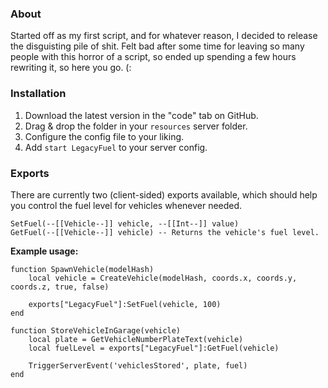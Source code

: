 ### About
Started off as my first script, and for whatever reason, I decided to release the disguisting pile of shit. Felt bad after some time for leaving so many people with this horror of a script, so ended up spending a few hours rewriting it, so here you go. (:

### Installation
1) Download the latest version in the "code" tab on GitHub.
2) Drag & drop the folder in your `resources` server folder.
3) Configure the config file to your liking.
4) Add `start LegacyFuel` to your server config.

### Exports
There are currently two (client-sided) exports available, which should help you control the fuel level for vehicles whenever needed.

```
SetFuel(--[[Vehicle--]] vehicle, --[[Int--]] value)
GetFuel(--[[Vehicle--]] vehicle) -- Returns the vehicle's fuel level.
```

**Example usage:**
```
function SpawnVehicle(modelHash)
    local vehicle = CreateVehicle(modelHash, coords.x, coords.y, coords.z, true, false)

    exports["LegacyFuel"]:SetFuel(vehicle, 100)
end

function StoreVehicleInGarage(vehicle)
    local plate = GetVehicleNumberPlateText(vehicle)
    local fuelLevel = exports["LegacyFuel"]:GetFuel(vehicle)

    TriggerServerEvent('vehiclesStored', plate, fuel)
end
```
